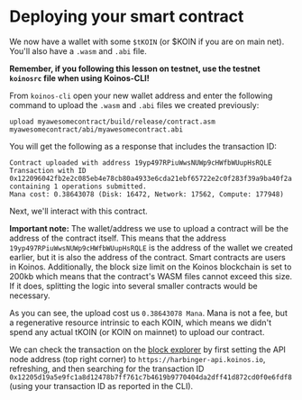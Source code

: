 # Deploying your smart contract

We now have a wallet with some `$tKOIN` (or $KOIN if you are on main net). You'll also have a `.wasm` and `.abi` file.


__Remember, if you following this lesson on testnet, use the testnet `koinosrc` file when using Koinos-CLI!__

From `koinos-cli` open your new wallet address and enter the following command to upload the `.wasm` and `.abi` files we created previously:

```
upload myawesomecontract/build/release/contract.asm myawesomecontract/abi/myawesomecontract.abi
```

You will get the following as a response that includes the transaction ID:

```
Contract uploaded with address 19yp497RPiuWwsNUWp9cHWfbWUupHsRQLE
Transaction with ID 0x122096042fb2e2c085eb4e78cb80a4933e6cda21ebf65722e2c0f283f39a9ba40f2a containing 1 operations submitted.
Mana cost: 0.38643078 (Disk: 16472, Network: 17562, Compute: 177948)
```

Next, we'll interact with this contract.


**Important note:** The wallet/address we use to upload a contract will be the address of the contract itself. This means that the address `19yp497RPiuWwsNUWp9cHWfbWUupHsRQLE` is the address of the wallet we created earlier, but it is also the address of the contract. Smart contracts are users in Koinos. Additionally, the block size limit on the Koinos blockchain is set to 200kb which means that the contract's WASM files cannot exceed this size. If it does, splitting the logic into several smaller contracts would be necessary.  

As you can see, the upload cost us `0.38643078 Mana`. Mana is not a fee, but a regenerative resource intrinsic to each KOIN, which means we didn't spend any actual tKOIN (or KOIN on mainnet) to upload our contract.
  

We can check the transaction on the [block explorer](https://koinosblocks.com) by first setting the API node address (top right corner) to `https://harbinger-api.koinos.io`, refreshing, and then searching for the transaction ID `0x12205d19a5e9fc1a8d12478b7ff761c7b4619b9770404da2dff41d872cd0f0e6fdf8`(using your transaction ID as reported in the CLI).